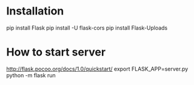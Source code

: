 # Installation
pip install Flask
pip install -U flask-cors
pip install Flask-Uploads

# How to start server
http://flask.pocoo.org/docs/1.0/quickstart/
export FLASK_APP=server.py
python -m flask run
